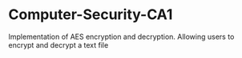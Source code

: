 # Computer-Security-CA1
Implementation of AES encryption and decryption. Allowing users to encrypt and decrypt a text file
